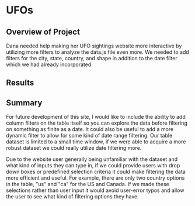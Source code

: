 # UFOs

## Overview of Project

Dana needed help making her UFO sightings website more interactive by utilizing more filters to analyze the data.js file even more. We needed to add filters for the city, state, country, and shape in addition to the date filter which we had already incorporated.

## Results



## Summary

For future development of this site, I would like to include the ability to add column filters on the table itself so you can explore the data before filtering on something as finite as a date. It could also be useful to add a more dynamic filter to allow for some kind of date range filtering. Our table dataset is limited to a small time window, if we were able to acquire a more robust dataset we could really utilize date filtering more.

Due to the website user generally being unfamiliar with the dataset and what kind of inputs they can type in, if we could provide users with drop down boxes or predefined selection criteria it could make filtering the data more efficient and useful. For example, there are only two country options in the table, "us" and "ca" for the US and Canada. If we made these selections rather than user input it would avoid user-error typos and allow the user to see what kind of filtering options they have.
